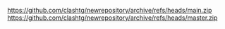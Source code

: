 https://github.com/clashtg/newrepository/archive/refs/heads/main.zip
https://github.com/clashtg/newrepository/archive/refs/heads/master.zip
